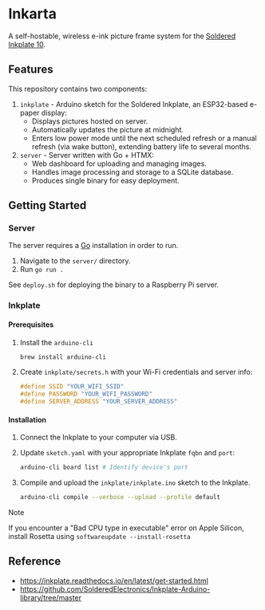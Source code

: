 # Inkarta

A self-hostable, wireless e-ink picture frame system for the [Soldered Inkplate 10](https://soldered.com/product/inkplate-10-9-7-e-paper-board-copy/).

## Features

This repository contains two components:

1. `inkplate` - Arduino sketch for the Soldered Inkplate, an ESP32-based e-paper display:
    - Displays pictures hosted on server.
    - Automatically updates the picture at midnight.
    - Enters low power mode until the next scheduled refresh or a manual refresh (via wake button), extending battery life to several months.
2. `server` - Server written with Go + HTMX:
    - Web dashboard for uploading and managing images.
    - Handles image processing and storage to a SQLite database.
    - Produces single binary for easy deployment.

## Getting Started

### Server

The server requires a [Go](https://go.dev) installation in order to run.

1. Navigate to the `server/` directory.
2. Run `go run .`

See `deploy.sh` for deploying the binary to a Raspberry Pi server.

### Inkplate

#### Prerequisites

1. Install the `arduino-cli`

    ```sh
    brew install arduino-cli
    ```

2. Create `inkplate/secrets.h` with your Wi-Fi credentials and server info:

    ```c
    #define SSID "YOUR_WIFI_SSID"
    #define PASSWORD "YOUR_WIFI_PASSWORD"
    #define SERVER_ADDRESS "YOUR_SERVER_ADDRESS"
    ```

#### Installation

1. Connect the Inkplate to your computer via USB.
2. Update `sketch.yaml` with your appropriate Inkplate `fqbn` and `port`:

    ```sh
    arduino-cli board list # Identify device's port
    ```

3. Compile and upload the `inkplate/inkplate.ino` sketch to the Inkplate.

    ```sh
    arduino-cli compile --verbose --upload --profile default
    ```

> [!NOTE]
> If you encounter a "Bad CPU type in executable" error on Apple Silicon, install Rosetta using `softwareupdate --install-rosetta`

## Reference

- https://inkplate.readthedocs.io/en/latest/get-started.html
- https://github.com/SolderedElectronics/Inkplate-Arduino-library/tree/master
